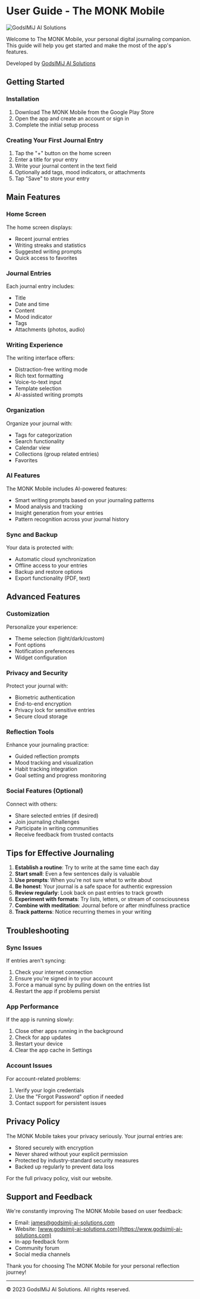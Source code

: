 # User Guide - The MONK Mobile

![GodsIMiJ AI Solutions](https://www.godsimij-ai-solutions.com/logo.png)

Welcome to The MONK Mobile, your personal digital journaling companion. This guide will help you get started and make the most of the app's features.

Developed by [GodsIMiJ AI Solutions](https://www.godsimij-ai-solutions.com)

## Getting Started

### Installation

1. Download The MONK Mobile from the Google Play Store
2. Open the app and create an account or sign in
3. Complete the initial setup process

### Creating Your First Journal Entry

1. Tap the "+" button on the home screen
2. Enter a title for your entry
3. Write your journal content in the text field
4. Optionally add tags, mood indicators, or attachments
5. Tap "Save" to store your entry

## Main Features

### Home Screen

The home screen displays:
- Recent journal entries
- Writing streaks and statistics
- Suggested writing prompts
- Quick access to favorites

### Journal Entries

Each journal entry includes:
- Title
- Date and time
- Content
- Mood indicator
- Tags
- Attachments (photos, audio)

### Writing Experience

The writing interface offers:
- Distraction-free writing mode
- Rich text formatting
- Voice-to-text input
- Template selection
- AI-assisted writing prompts

### Organization

Organize your journal with:
- Tags for categorization
- Search functionality
- Calendar view
- Collections (group related entries)
- Favorites

### AI Features

The MONK Mobile includes AI-powered features:
- Smart writing prompts based on your journaling patterns
- Mood analysis and tracking
- Insight generation from your entries
- Pattern recognition across your journal history

### Sync and Backup

Your data is protected with:
- Automatic cloud synchronization
- Offline access to your entries
- Backup and restore options
- Export functionality (PDF, text)

## Advanced Features

### Customization

Personalize your experience:
- Theme selection (light/dark/custom)
- Font options
- Notification preferences
- Widget configuration

### Privacy and Security

Protect your journal with:
- Biometric authentication
- End-to-end encryption
- Privacy lock for sensitive entries
- Secure cloud storage

### Reflection Tools

Enhance your journaling practice:
- Guided reflection prompts
- Mood tracking and visualization
- Habit tracking integration
- Goal setting and progress monitoring

### Social Features (Optional)

Connect with others:
- Share selected entries (if desired)
- Join journaling challenges
- Participate in writing communities
- Receive feedback from trusted contacts

## Tips for Effective Journaling

1. **Establish a routine**: Try to write at the same time each day
2. **Start small**: Even a few sentences daily is valuable
3. **Use prompts**: When you're not sure what to write about
4. **Be honest**: Your journal is a safe space for authentic expression
5. **Review regularly**: Look back on past entries to track growth
6. **Experiment with formats**: Try lists, letters, or stream of consciousness
7. **Combine with meditation**: Journal before or after mindfulness practice
8. **Track patterns**: Notice recurring themes in your writing

## Troubleshooting

### Sync Issues

If entries aren't syncing:
1. Check your internet connection
2. Ensure you're signed in to your account
3. Force a manual sync by pulling down on the entries list
4. Restart the app if problems persist

### App Performance

If the app is running slowly:
1. Close other apps running in the background
2. Check for app updates
3. Restart your device
4. Clear the app cache in Settings

### Account Issues

For account-related problems:
1. Verify your login credentials
2. Use the "Forgot Password" option if needed
3. Contact support for persistent issues

## Privacy Policy

The MONK Mobile takes your privacy seriously. Your journal entries are:
- Stored securely with encryption
- Never shared without your explicit permission
- Protected by industry-standard security measures
- Backed up regularly to prevent data loss

For the full privacy policy, visit our website.

## Support and Feedback

We're constantly improving The MONK Mobile based on user feedback:
- Email: [james@godsimij-ai-solutions.com](mailto:james@godsimij-ai-solutions.com)
- Website: [www.godsimij-ai-solutions.com](https://www.godsimij-ai-solutions.com)
- In-app feedback form
- Community forum
- Social media channels

Thank you for choosing The MONK Mobile for your personal reflection journey!

---

© 2023 GodsIMiJ AI Solutions. All rights reserved.
